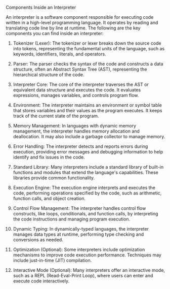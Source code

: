 Components Inside an Interpreter

An interpreter is a software component responsible for executing code written in a high-level programming language. It operates by reading and translating code line by line at runtime. The following are the key components you can find inside an interpreter:

1. Tokenizer (Lexer): The tokenizer or lexer breaks down the source code into tokens, representing the fundamental units of the language, such as keywords, identifiers, literals, and operators.

2. Parser: The parser checks the syntax of the code and constructs a data structure, often an Abstract Syntax Tree (AST), representing the hierarchical structure of the code.

3. Interpreter Core: The core of the interpreter traverses the AST or equivalent data structure and executes the code. It evaluates expressions, manages variables, and controls program flow.

4. Environment: The interpreter maintains an environment or symbol table that stores variables and their values as the program executes. It keeps track of the current state of the program.

5. Memory Management: In languages with dynamic memory management, the interpreter handles memory allocation and deallocation. It may also include a garbage collector to manage memory.

6. Error Handling: The interpreter detects and reports errors during execution, providing error messages and debugging information to help identify and fix issues in the code.

7. Standard Library: Many interpreters include a standard library of built-in functions and modules that extend the language's capabilities. These libraries provide common functionality.

8. Execution Engine: The execution engine interprets and executes the code, performing operations specified by the code, such as arithmetic, function calls, and object creation.

9. Control Flow Management: The interpreter handles control flow constructs, like loops, conditionals, and function calls, by interpreting the code instructions and managing program execution.

10. Dynamic Typing: In dynamically-typed languages, the interpreter manages data types at runtime, performing type checking and conversions as needed.

11. Optimization (Optional): Some interpreters include optimization mechanisms to improve code execution performance. Techniques may include just-in-time (JIT) compilation.

12. Interactive Mode (Optional): Many interpreters offer an interactive mode, such as a REPL (Read-Eval-Print Loop), where users can enter and execute code interactively.